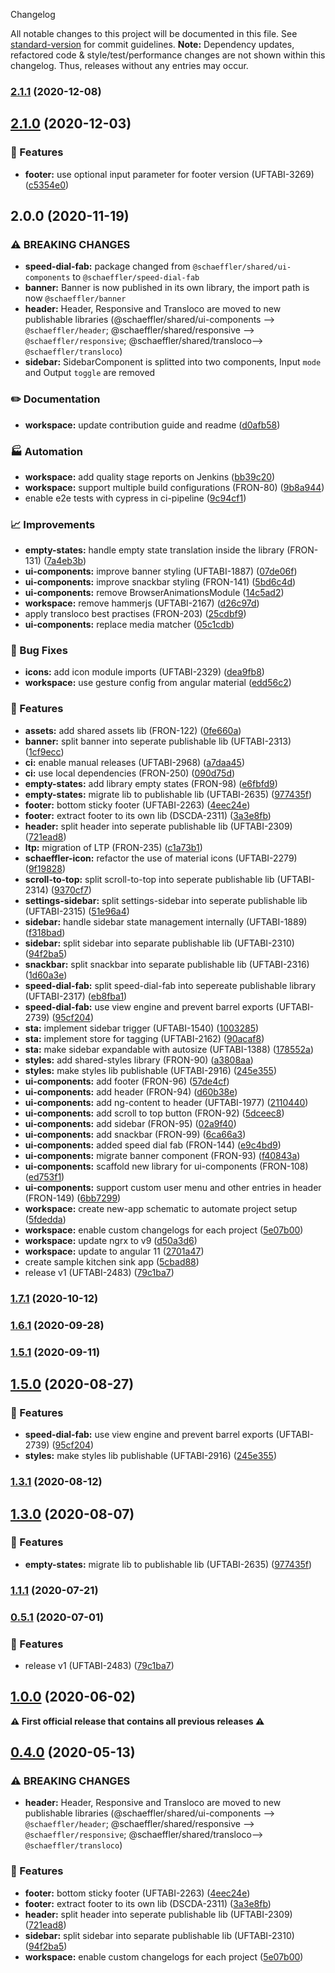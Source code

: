  Changelog

All notable changes to this project will be documented in this file. See [standard-version](https://github.com/conventional-changelog/standard-version) for commit guidelines.
**Note:** Dependency updates, refactored code & style/test/performance changes are not shown within this changelog. Thus, releases without any entries may occur.

### [2.1.1](///compare/kitchen-sink-v2.1.1...kitchen-sink-v2.1.0) (2020-12-08)

## [2.1.0](///compare/kitchen-sink-v2.1.0...kitchen-sink-v2.0.0) (2020-12-03)


### 🎸 Features

* **footer:** use optional input parameter for footer version (UFTABI-3269) ([c5354e0](///commit/c5354e0f3ccdd4ed10ec0613b685f07b254b1997))

## 2.0.0 (2020-11-19)


### ⚠ BREAKING CHANGES

* **speed-dial-fab:** package changed from `@schaeffler/shared/ui-components` to `@schaeffler/speed-dial-fab`
* **banner:** Banner is now published in its own library, the import path is now `@schaeffler/banner`
* **header:** Header, Responsive and Transloco are moved to new publishable libraries (@schaeffler/shared/ui-components --> `@schaeffler/header`; @schaeffler/shared/responsive --> `@schaeffler/responsive`; @schaeffler/shared/transloco--> `@schaeffler/transloco`)
* **sidebar:** SidebarComponent is splitted into two components, Input `mode` and Output `toggle` are removed

### ✏️ Documentation

* **workspace:** update contribution guide and readme ([d0afb58](///commit/d0afb5853e6def67d8975b84462b250d7beba95d))


### 🏭 Automation

* **workspace:** add quality stage reports on Jenkins ([bb39c20](///commit/bb39c200d5340c0b7aa37cf72f0126ef9955b67c))
* **workspace:** support multiple build configurations (FRON-80) ([9b8a944](///commit/9b8a944400c0bc012cff1fa07b42d51778a162a8))
* enable e2e tests with cypress in ci-pipeline ([9c94cf1](///commit/9c94cf19962706a35eca7941bf4f8900dc4969de))


### 📈 Improvements

* **empty-states:** handle empty state translation inside the library (FRON-131) ([7a4eb3b](///commit/7a4eb3b4e2d4420ca0590a160e8ee15db1e9ce77))
* **ui-components:** improve banner styling (UFTABI-1887) ([07de06f](///commit/07de06f7aefc3d98b6a8814f8c77d9066bbc3459))
* **ui-components:** improve snackbar styling (FRON-141) ([5bd6c4d](///commit/5bd6c4d1e4ae9db253fad5fd27242a2126a0569b))
* **ui-components:** remove BrowserAnimationsModule ([14c5ad2](///commit/14c5ad2014529b3d6f4e1280572b179e6a6e212a))
* **workspace:** remove hammerjs (UFTABI-2167) ([d26c97d](///commit/d26c97d61141d55d330e34ace1f4de667cb300f1))
* apply transloco best practises (FRON-203) ([25cdbf9](///commit/25cdbf9f2adfea70de9e12ecdaceaf3bba3e2f1b))
* **ui-components:** replace media matcher ([05c1cdb](///commit/05c1cdb9ea377f417178c84cf57c22458f3f1a02))


### 🐛 Bug Fixes

* **icons:** add icon module imports (UFTABI-2329) ([dea9fb8](///commit/dea9fb8c1b3ad22b1850a23caff0e1cfaf54eb75))
* **workspace:** use gesture config from angular material ([edd56c2](///commit/edd56c2d6a87e7af84003ffb8e295a191d66e45e))


### 🎸 Features

* **assets:** add shared assets lib (FRON-122) ([0fe660a](///commit/0fe660a0d5b316c40b28b91706d29deb519b9268))
* **banner:** split banner into seperate publishable lib (UFTABI-2313) ([1cf9ecc](///commit/1cf9ecce8a2af98526795201b7e4c68adb04cf90))
* **ci:** enable manual releases (UFTABI-2968) ([a7daa45](///commit/a7daa45700b798bae3340e87400c92288d4dd84b))
* **ci:** use local dependencies (FRON-250) ([090d75d](///commit/090d75db02f490f6c8c5cf05ae341c947b0a87e3))
* **empty-states:** add library empty states (FRON-98) ([e6fbfd9](///commit/e6fbfd9b87954d1925ea5267e7e6e80fbd375b5f))
* **empty-states:** migrate lib to publishable lib (UFTABI-2635) ([977435f](///commit/977435f2481c68dcb842cbe3f3aaa93302e0175d))
* **footer:** bottom sticky footer (UFTABI-2263) ([4eec24e](///commit/4eec24e73bc931bac85a311293420745048ad82a))
* **footer:** extract footer to its own lib (DSCDA-2311) ([3a3e8fb](///commit/3a3e8fb00f23a065dfe021de09205ec6d408b0b8))
* **header:** split header into seperate publishable lib (UFTABI-2309) ([721ead8](///commit/721ead8681c9ce017e6ff939911dc31d449831f7))
* **ltp:** migration of LTP (FRON-235) ([c1a73b1](///commit/c1a73b18354f19b4e5036e7e7e241b0a5858703c))
* **schaeffler-icon:** refactor the use of material icons (UFTABI-2279) ([9f19828](///commit/9f198288f7a07abd222a252adc12b38fd8b46335))
* **scroll-to-top:** split scroll-to-top into seperate publishable lib (UFTABI-2314) ([9370cf7](///commit/9370cf7813a82599ec90837bc6171b557520728c))
* **settings-sidebar:** split settings-sidebar into seperate publishable lib (UFTABI-2315) ([51e96a4](///commit/51e96a4bc78f1efff19aa1c6bee26e7d8150745b))
* **sidebar:** handle sidebar state management internally (UFTABI-1889) ([f318bad](///commit/f318bad6889dcd2ae9876111877dc8f3b12093a8))
* **sidebar:** split sidebar into separate publishable lib (UFTABI-2310) ([94f2ba5](///commit/94f2ba5421d4d12af18cb0efe25fe52fbd6893c0))
* **snackbar:** split snackbar into separate publishable lib (UFTABI-2316) ([1d60a3e](///commit/1d60a3e1e7d14c162360e745b48b5c90983fae5f))
* **speed-dial-fab:** split speed-dial-fab into sepereate publishable library (UFTABI-2317) ([eb8fba1](///commit/eb8fba1cd4856dc3e6319368c694b2d3ac33cd26))
* **speed-dial-fab:** use view engine and prevent barrel exports (UFTABI-2739) ([95cf204](///commit/95cf204f4d7420cd366f7453da41a3c98946df59))
* **sta:** implement sidebar trigger (UFTABI-1540) ([1003285](///commit/1003285acd92cd777949b93d699da4ce07fa562b))
* **sta:** implement store for tagging (UFTABI-2162) ([90acaf8](///commit/90acaf8271f182dce86bdb829655d0b289246842))
* **sta:** make sidebar expandable with autosize (UFTABI-1388) ([178552a](///commit/178552a1cadc614aed8840dd05fb367e60b5b47e))
* **styles:** add shared-styles library (FRON-90) ([a3808aa](///commit/a3808aac7ab67bb9a0ab4037198016f572493cc7))
* **styles:** make styles lib publishable (UFTABI-2916) ([245e355](///commit/245e355c6de4dafff18bdf03301074adb41669c3))
* **ui-components:** add footer (FRON-96) ([57de4cf](///commit/57de4cf022d39c038c4ba3d0237f44ad8b5e1533))
* **ui-components:** add header (FRON-94) ([d60b38e](///commit/d60b38ebc1b28bfc4170b010ac104731e05e18bc))
* **ui-components:** add ng-content to header (UFTABI-1977) ([2110440](///commit/211044004d305245433d53faff9b0f791f13eafe))
* **ui-components:** add scroll to top button (FRON-92) ([5dceec8](///commit/5dceec83ced121fe8c678352d3a74092400cfce4))
* **ui-components:** add sidebar (FRON-95) ([02a9f40](///commit/02a9f400718985946a3970153c28defd028393fa))
* **ui-components:** add snackbar (FRON-99) ([6ca66a3](///commit/6ca66a32324928f44a32743cb1f6c55f98f77f4f))
* **ui-components:** added speed dial fab (FRON-144) ([e9c4bd9](///commit/e9c4bd908d6fe0d6b39d58b21de0672524237f19))
* **ui-components:** migrate banner component (FRON-93) ([f40843a](///commit/f40843a25fa471298b775beaaf133fafb4b4106f))
* **ui-components:** scaffold new library for ui-components (FRON-108) ([ed753f1](///commit/ed753f1d2a667080c30bdd5f4d6276c57e03281a))
* **ui-components:** support custom user menu and other entries in header (FRON-149) ([6bb7299](///commit/6bb7299d185440d544d60cb68d86cf0feb5f5e50))
* **workspace:** create new-app schematic to automate project setup ([5fdedda](///commit/5fdeddabe3927d89263aaa96e51d766edd44ede7))
* **workspace:** enable custom changelogs for each project ([5e07b00](///commit/5e07b0064e287f9c8f5187b96617c9f685089052))
* **workspace:** update ngrx to v9 ([d50a3d6](///commit/d50a3d6d684cde154a0c0057d55c8a34b1404ee1))
* **workspace:** update to angular 11 ([2701a47](///commit/2701a47e42d4740cb0efd5671a1e3e5694d2f347))
* create sample kitchen sink app ([5cbad88](///commit/5cbad88b311a1326b69cd3c2b851f5271173396f))
* release v1 (UFTABI-2483) ([79c1ba7](///commit/79c1ba7c6c1af8ccd909083d91fffbe0ae017ebb))

### [1.7.1](https://gitlab.schaeffler.com/frontend-schaeffler/schaeffler-frontend/compare/v1.7.0...v1.7.1) (2020-10-12)

### [1.6.1](https://gitlab.schaeffler.com/frontend-schaeffler/schaeffler-frontend/compare/v1.6.0...v1.6.1) (2020-09-28)

### [1.5.1](https://gitlab.schaeffler.com/frontend-schaeffler/schaeffler-frontend/compare/v1.5.0...v1.5.1) (2020-09-11)

## [1.5.0](https://gitlab.schaeffler.com/frontend-schaeffler/schaeffler-frontend/compare/v1.4.0...v1.5.0) (2020-08-27)


### 🎸 Features

* **speed-dial-fab:** use view engine and prevent barrel exports (UFTABI-2739) ([95cf204](https://gitlab.schaeffler.com/frontend-schaeffler/schaeffler-frontend/commit/95cf204f4d7420cd366f7453da41a3c98946df59))
* **styles:** make styles lib publishable (UFTABI-2916) ([245e355](https://gitlab.schaeffler.com/frontend-schaeffler/schaeffler-frontend/commit/245e355c6de4dafff18bdf03301074adb41669c3))

### [1.3.1](https://gitlab.schaeffler.com/frontend-schaeffler/schaeffler-frontend/compare/v1.3.0...v1.3.1) (2020-08-12)

## [1.3.0](https://gitlab.schaeffler.com/frontend-schaeffler/schaeffler-frontend/compare/v1.2.0...v1.3.0) (2020-08-07)


### 🎸 Features

* **empty-states:** migrate lib to publishable lib (UFTABI-2635) ([977435f](https://gitlab.schaeffler.com/frontend-schaeffler/schaeffler-frontend/commit/977435f2481c68dcb842cbe3f3aaa93302e0175d))

### [1.1.1](https://gitlab.schaeffler.com/frontend-schaeffler/schaeffler-frontend/compare/v1.1.0...v1.1.1) (2020-07-21)

### [0.5.1](https://gitlab.schaeffler.com/frontend-schaeffler/schaeffler-frontend/compare/v0.5.0...v0.5.1) (2020-07-01)


### 🎸 Features

* release v1 (UFTABI-2483) ([79c1ba7](https://gitlab.schaeffler.com/frontend-schaeffler/schaeffler-frontend/commit/79c1ba7c6c1af8ccd909083d91fffbe0ae017ebb))

## [1.0.0](https://gitlab.schaeffler.com/frontend-schaeffler/schaeffler-frontend/compare/v0.5.0...v1.0.0) (2020-06-02)

**⚠ First official release that contains all previous releases ⚠**

## [0.4.0](https://gitlab.schaeffler.com/frontend-schaeffler/schaeffler-frontend/compare/v0.3.0...v0.4.0) (2020-05-13)


### ⚠ BREAKING CHANGES

* **header:** Header, Responsive and Transloco are moved to new publishable libraries (@schaeffler/shared/ui-components --> `@schaeffler/header`; @schaeffler/shared/responsive --> `@schaeffler/responsive`; @schaeffler/shared/transloco--> `@schaeffler/transloco`)

### 🎸 Features

* **footer:** bottom sticky footer (UFTABI-2263) ([4eec24e](https://gitlab.schaeffler.com/frontend-schaeffler/schaeffler-frontend/commit/4eec24e73bc931bac85a311293420745048ad82a))
* **footer:** extract footer to its own lib (DSCDA-2311) ([3a3e8fb](https://gitlab.schaeffler.com/frontend-schaeffler/schaeffler-frontend/commit/3a3e8fb00f23a065dfe021de09205ec6d408b0b8))
* **header:** split header into seperate publishable lib (UFTABI-2309) ([721ead8](https://gitlab.schaeffler.com/frontend-schaeffler/schaeffler-frontend/commit/721ead8681c9ce017e6ff939911dc31d449831f7))
* **sidebar:** split sidebar into separate publishable lib (UFTABI-2310) ([94f2ba5](https://gitlab.schaeffler.com/frontend-schaeffler/schaeffler-frontend/commit/94f2ba5421d4d12af18cb0efe25fe52fbd6893c0))
* **workspace:** enable custom changelogs for each project ([5e07b00](https://gitlab.schaeffler.com/frontend-schaeffler/schaeffler-frontend/commit/5e07b0064e287f9c8f5187b96617c9f685089052))
